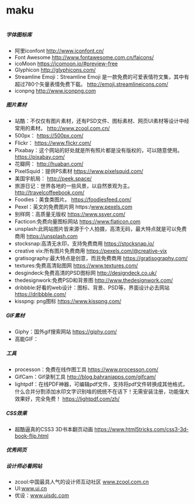 # maku
#
##### 字体图标库
* 阿里iconfont
http://www.iconfont.cn/
* Font Awesome
http://www.fontawesome.com.cn/faicons/
* icoMoon
https://icomoon.io/#preview-free
* Glyphicon
http://glyphicons.com/
* Streamline Emoji：Streamline Emoji 是一款免费的可爱表情符文集，其中有超过780个矢量表情免费下载。
http://emoji.streamlineicons.com/
* iconpng
http://www.iconpng.com

##### 图片素材
* 站酷：不仅仅有图片素材，还有PSD文件、图标素材、网页UI素材等设计中经常用的素材。
http://www.zcool.com.cn/
* 500px：
https://500px.com/
* Flickr：
https://www.flickr.com/
* Pixabay：这个网站的好处就是所有照片都是没有版权的，可以随意使用。
https://pixabay.com/
* 花瓣网：
http://huaban.com/
* PixelSquid：提供PS素材
https://www.pixelsquid.com/
* 美国宇航局：
http://peek.space/
* 旅游日记：世界各地的一些风景，以自然景观为主。
http://travelcoffeebook.com/
* Foodies：美食类图片。
https://foodiesfeed.com/
* Pexel：英文的免费图片网
https:/www.pexels.com
* 别样网：高质量无版权
https://www.ssyer.com/
* Facticon:免费向量图标网站
https://www.flaticon.com
* unsplash:此网站图片皆来源于个人拍摄，高清无码，最大特点就是可以免费商用
https://unsplash.com
* stocksnap:高清无水印，支持免费商用
https://stocksnap.io/
* creative vix:所有图片免费商用
https://pexels.com/@creative-vix
* gratisography:最大特点是创意，而且免费商用
https://gratisography.com/
* textures:免费高清贴图网
https://www.textures.com/
* desgindeck:免费高清的PSD图标网
http://designdeck.co.uk/
* thedesignwork:免费PSD和背景图
http://www.thedesignwork.com/
* dribbble:好看的web设计：图标、背景、PSD等，界面设计必去网站
https://dribbble.com/
* kisspng: png图标
https://www.kisspng.com/

##### GIF素材
* Giphy：国外gif搜索网站
https://giphy.com/
* 高能GIF：

##### 工具
* processon：免费在线作图工具
https://www.processon.com/
* GifCam：Gif录制工具
http://blog.bahraniapps.com/gifcam/
* lightpdf：在线PDF神器，可编辑pdf文件，支持将pdf文件转换成其他格式，什么合并分割添加水印文字识别啥的统统不在话下！无需安装注册，功能强大效果好，完全免费！
https://lightpdf.com/zh/

##### CSS效果
* 超酷逼真的CSS3 3D书本翻页动画
https://www.html5tricks.com/css3-3d-book-flip.html

##### 优秀网页


##### 设计师必看网站
* zcool:中国最具人气的设计师互动社区
www.zcool.com.cn
* UI:www.ui.cn
* 优设：www.uisdc.com